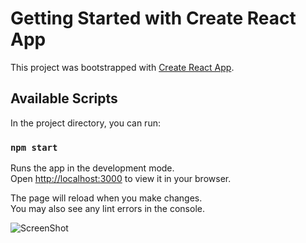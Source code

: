 # Getting Started with Create React App

This project was bootstrapped with [Create React App](https://github.com/facebook/create-react-app).

## Available Scripts

In the project directory, you can run:

### `npm start`

Runs the app in the development mode.\
Open [http://localhost:3000](http://localhost:3000) to view it in your browser.

The page will reload when you make changes.\
You may also see any lint errors in the console.

![ScreenShot](https://github.com/mahdihassani12/react-shopping-cart/assets/46732091/68c4550a-0260-4548-8e5d-0a563f4d186a)

